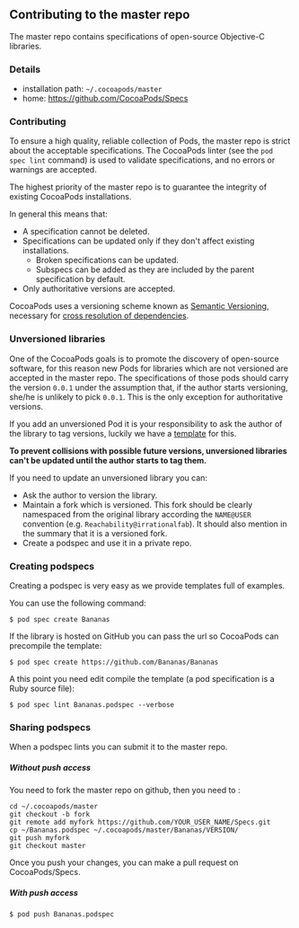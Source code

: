 ## Contributing to the master repo

The master repo contains specifications of open-source Objective-C libraries.

### Details

- installation path: `~/.cocoapods/master`
- home: https://github.com/CocoaPods/Specs

### Contributing

To ensure a high quality, reliable collection of Pods, the master repo is
strict about the acceptable specifications. The CocoaPods linter (see the `pod
spec lint` command) is used to validate specifications, and no errors or warnings
are accepted.

The highest priority of the master repo is to guarantee the integrity of existing
CocoaPods installations.

In general this means that:

- A specification cannot be deleted.
- Specifications can be updated only if they don't affect existing installations.
  - Broken specifications can be updated.
  - Subspecs can be added as they are included by the parent specification by default.
- Only authoritative versions are accepted.

CocoaPods uses a versioning scheme known as [Semantic
Versioning](http://semver.org/), necessary for [cross resolution of
dependencies](https://github.com/CocoaPods/Specs/wiki/Cross-dependencies-resolution-example).

### Unversioned libraries

One of the CocoaPods goals is to promote the discovery of open-source software,
for this reason new Pods for libraries which are not versioned are accepted in
the master repo. The specifications of those pods should carry the version
`0.0.1` under the assumption that, if the author starts versioning, she/he is
unlikely to pick `0.0.1`. This is the only exception for authoritative
versions.

If you add an unversioned Pod it is your responsibility to ask the author of
the library to tag versions, luckily we have a
[template](https://github.com/CocoaPods/Specs/wiki/%22Please-add-semantic-version-tags%22-issue-template)
for this.

__To prevent collisions with possible future versions, unversioned libraries
can't be updated until the author starts to tag them.__

If you need to update an unversioned library you can:

- Ask the author to version the library.
- Maintain a fork which is versioned. This fork should be clearly namespaced
  from the original library according the `NAME@USER` convention (e.g.
  `Reachability@irrationalfab`). It should also mention in the summary that it
  is a versioned fork.
- Create a podspec and use it in a private repo.


### Creating podspecs

Creating a podspec is very easy as we provide templates full of examples.

You can use the following command:

    $ pod spec create Bananas

If the library is hosted on GitHub you can pass the url so CocoaPods can precompile the template:

    $ pod spec create https://github.com/Bananas/Bananas

A this point you need edit compile the template (a pod specification is a Ruby source file):

    $ pod spec lint Bananas.podspec --verbose

### Sharing podspecs

When a podspec lints you can submit it to the master repo.

##### Without push access

You need to fork the master repo on github, then you need to :

    cd ~/.cocoapods/master
    git checkout -b fork
    git remote add myfork https://github.com/YOUR_USER_NAME/Specs.git
    cp ~/Bananas.podspec ~/.cocoapods/master/Bananas/VERSION/
    git push myfork
    git checkout master

Once you push your changes, you can make a pull request on CocoaPods/Specs.

##### With push access

    $ pod push Bananas.podspec
